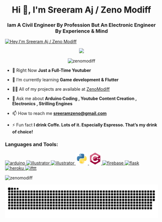 <h1 align="center">Hi 👋, I'm Sreeram Aj / Zeno Modiff</h1>
<h3 align="center">Iam A Civil Engineer By Profession But An Electronic Engineer By Experience & Mind</h3>

[![Hey,I'm Sreeram Aj / Zeno Modiff](https://pimp-my-readme.webapp.io/pimp-my-readme/sliding-text?emojis=1f468-200d-1f4bb&text=Hey%252C%2520I%27m%2520Sreeram.AJ%2520%2520%2520)](https://pimp-my-readme.webapp.io)

<p align="center"> <img src="https://i2.wp.com/allhtaccess.info/wp-content/uploads/2018/03/programming.gif?fit=1281%2C716&ssl=1" /> </p>

<p align="center"> <img src="https://komarev.com/ghpvc/?username=zenomodiff&label=Profile%20views&color=0e75b6&style=flat" alt="zenomodiff" /> </p>

- 🔭 Right Now **Just a Full-Time Youtuber**

- 🌱 I’m currently learning **Game development & Flutter**

- 👨‍💻 All of my projects are available at [ZenoModiff](https://www.youtube.com/ZenoModiff)

- 💬 Ask me about **Arduino Coding , Youtube Content Creation , Electronics , Strilling Engines**

- 📫 How to reach me **sreeramzeno@gmail.com**

- ⚡ Fun fact **I drink Coffe. Lots of it. Especially Espresso. That’s my drink of choice!**

<h3 align="left">Languages and Tools:</h3>
<p align="left"> <a href="https://www.arduino.cc/" target="_blank"> <img src="https://cdn.worldvectorlogo.com/logos/arduino-1.svg" alt="arduino" width="40" height="40"/> </a> <a href="https://www.adobe.com/in/products/premiere.html" target="_blank"> <img src="https://logodownload.org/wp-content/uploads/2019/10/adobe-premiere-pro-logo-3.png" alt="illustrator" width="40" height="40"/> </a> <a href="https://easyeda.com/" target="_blank"> <img src="https://images.g2crowd.com/uploads/product/image/large_detail/large_detail_068775cb495a74abb09de055d82e9360/easyeda.png" alt="illustrator" width="40" height="40"/> </a>
<a href="https://www.python.org" target="_blank"> <img src="https://raw.githubusercontent.com/devicons/devicon/master/icons/python/python-original.svg" alt="python" width="40" height="40"/>
<a href="https://www.w3schools.com/cpp/" target="_blank"> <img src="https://raw.githubusercontent.com/devicons/devicon/master/icons/cplusplus/cplusplus-original.svg" alt="cplusplus" width="40" height="40"/> </a> <a href="https://firebase.google.com/" target="_blank" rel="noreferrer"> <img src="https://www.vectorlogo.zone/logos/firebase/firebase-icon.svg" alt="firebase" width="40" height="40"/> </a> <a href="https://flask.palletsprojects.com/" target="_blank" rel="noreferrer"> <img src="https://www.vectorlogo.zone/logos/pocoo_flask/pocoo_flask-icon.svg" alt="flask" width="40" height="40"/> </a> <a href="https://heroku.com" target="_blank" rel="noreferrer"> <img src="https://www.vectorlogo.zone/logos/heroku/heroku-icon.svg" alt="heroku" width="40" height="40"/> </a> <a href="https://ifttt.com/" target="_blank" rel="noreferrer"> <img src="https://www.vectorlogo.zone/logos/ifttt/ifttt-ar21.svg" alt="ifttt" width="40" height="40"/> </a></p>

  
<p><img align="center" src="https://github-readme-streak-stats.herokuapp.com/?user=zenomodiff&" alt="zenomodiff" /></p>

![snake gif](https://github.com/Zenomodiff/Zenomodiff/blob/output/github-contribution-grid-snake.svg)
